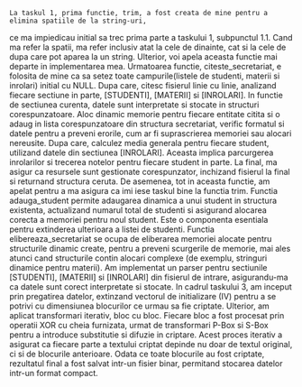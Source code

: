     La taskul 1, prima functie, trim, a fost creata de mine pentru a elimina spatiile de la string-uri,
ce ma impiedicau initial sa trec prima parte a taskului 1, subpunctul 1.1. Cand ma refer la spatii, ma
refer inclusiv atat la cele de dinainte, cat si la cele de dupa care pot aparea la un string. Ulterior,
voi apela aceasta functie mai departe in implementarea mea.
    Urmatoarea functie, citeste_secretariat, e folosita de mine ca sa setez toate campurile(listele de
studenti, materii si inrolari) initial cu NULL. Dupa care, citesc fisierul linie cu linie, analizand
fiecare sectiune in parte, [STUDENTI], [MATERII] si [INROLARI]. In functie de sectiunea curenta, datele
sunt interpretate si stocate in structuri corespunzatoare. Aloc dinamic memorie pentru fiecare entitate 
citita si o adaug in lista corespunzatoare din structura secretariat, verific formatul si datele pentru
a preveni erorile, cum ar fi suprascrierea memoriei sau alocari nereusite. Dupa care, calculez media
generala pentru fiecare student, utilizand datele din sectiunea [INROLARI]. Aceasta implica parcurgerea
inrolarilor si trecerea notelor pentru fiecare student in parte. La final, ma asigur ca resursele sunt
gestionate corespunzator, inchizand fisierul la final si returnand structura ceruta. De asemenea, tot
in aceasta functie, am apelat pentru a ma asigura ca imi iese taskul bine la functia trim.
    Functia adauga_student permite adaugarea dinamica a unui student in structura existenta, actualizand
numarul total de studenti si asigurand alocarea corecta a memoriei pentru noul student. Este o componenta
esentiala pentru extinderea ulterioara a listei de studenti.
    Functia elibereaza_secretariat se ocupa de eliberarea memoriei alocate pentru structurile dinamic
create, pentru a preveni scurgerile de memorie, mai ales atunci cand structurile contin alocari complexe
(de exemplu, stringuri dinamice pentru materii). Am implementat un parser pentru sectiunile [STUDENTI],
[MATERII] si [INROLARI] din fisierul de intrare, asigurandu-ma ca datele sunt corect interpretate si stocate.
    In cadrul taskului 3, am inceput prin pregatirea datelor, extinzand vectorul de initializare (IV)
pentru a se potrivi cu dimensiunea blocurilor ce urmau sa fie criptate. Ulterior, am aplicat transformari
iterativ, bloc cu bloc. Fiecare bloc a fost procesat prin operatii XOR cu cheia furnizata, urmat de
transformari P-Box si S-Box pentru a introduce substitutie si difuzie in criptare. Acest proces iterativ
a asigurat ca fiecare parte a textului criptat depinde nu doar de textul original, ci si de blocurile
anterioare.
    Odata ce toate blocurile au fost criptate, rezultatul final a fost salvat intr-un fisier binar,
permitand stocarea datelor intr-un format compact. 